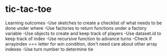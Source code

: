 # tic-tac-toe
Learning outcomes
-Use sketches to create a checklist of what needs to be done under where
-Use factories to return functions under a  factory variable
-Use objects to create and keep track of players
-Use dataset.id to keep track of index
-Use recursive function to advance turns
-Check if arrayindex === letter for win condition, don't need care about other array indexes
-Use turn number to determine tie
 
